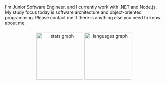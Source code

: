 <p align="left">I'm Junior Software Engineer, and I currently work with .NET and Node.js. My study focus today is software architecture and object-oriented programming. Please contact me if there is anything else you need to know about me.</p>

###
<div align="center">
  <img src="https://github-readme-stats.vercel.app/api?hide_title=true&hide_rank=false&show_icons=true&include_all_commits=true&count_private=true&disable_animations=false&theme=github_dark&locale=en&hide_border=true&username=nadalmateus" height="150" alt="stats graph"  />
  <img src="https://github-readme-stats.vercel.app/api/top-langs?locale=en&hide_title=true&layout=compact&card_width=320&langs_count=5&theme=github_dark&hide_border=true&username=nadalmateus" height="150" alt="languages graph"  />
</div>

###
